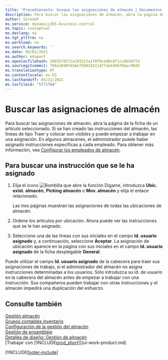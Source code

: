 ```yaml
---
title: 'Procedimiento: busque las asignaciones de almacén | Documentos de Microsoft'
description: Para buscar las asignaciones de almacén, abra la página de la ficha de un artículo seleccionado. Si se han creado las instrucciones del almacén, las líneas de tipo Traer y colocar son visibles y puede empezar a trabajar en una asignación. En algunos almacenes, el administrador puede haber asignado instrucciones específicas a cada empleado.
author: SorenGP
ms.service: dynamics365-business-central
ms.topic: conceptual
ms.devlang: na
ms.tgt_pltfrm: na
ms.workload: na
ms.search.keywords: ''
ms.date: 04/01/2021
ms.author: edupont
ms.openlocfilehash: 20035f02f2a103123a1f0f8ced0c8f1cc8b587fd
ms.sourcegitcommit: 766e2840fd16efb901d211d7fa64d96766ac99d9
ms.translationtype: HT
ms.contentlocale: es-ES
ms.lasthandoff: 03/31/2021
ms.locfileid: "5771784"
---
```

# <a name="find-your-warehouse-assignments"></a>Buscar las asignaciones de almacén
Para buscar las asignaciones de almacén, abra la página de la ficha de un artículo seleccionado. Si se han creado las instrucciones del almacén, las líneas de tipo Traer y colocar son visibles y puede empezar a trabajar en una asignación. En algunos almacenes, el administrador puede haber asignado instrucciones específicas a cada empleado. Para obtener más información, vea [Configurar los empleados de almacén](warehouse-how-to-set-up-warehouse-employees.md).

## <a name="to-find-an-instruction-assigned-to-you"></a>Para buscar una instrucción que se le ha asignado  
1.  Elija el icono ![Bombilla que abre la función Dígame](media/ui-search/search_small.png "Dígame qué desea hacer"), introduzca **Ubic. exist. almacén**, **Picking almacén** o **Mov. almacén** y elija el enlace relacionado.

    Las tres páginas muestran las asignaciones de todas las ubicaciones de almacén.  

2. Ordene los artículos por ubicación. Ahora puede ver las instrucciones que se le han asignado.  
3. Seleccione una de las líneas con sus iniciales en el campo **Id. usuario asignado** y, a continuación, seleccione **Aceptar**. La asignación de ubicación aparece en la página con sus iniciales en el campo **Id. usuario asignado** de la ficha desplegable **General**.  

Puede utilizar el campo **Id. usuario asignado** de la cabecera para traer sus asignaciones de trabajo, si el administrador del almacén no asigna instrucciones determinadas a los usuarios. Sólo introduzca su id. de usuario en la cabecera del almacén antes de empezar a trabajar con una instrucción. Sus compañeros pueden trabajar con otras instrucciones y el almacén impedirá una duplicación del esfuerzo.  

## <a name="see-also"></a>Consulte también  
[Gestión almacén](warehouse-manage-warehouse.md)  
[Grupos contables inventario](inventory-manage-inventory.md)  
[Configuración de la gestión del almacén](warehouse-setup-warehouse.md)     
[Gestión de ensamblaje](assembly-assemble-items.md)    
[Detalles de diseño: Gestión de almacén](design-details-warehouse-management.md)  
[Trabajar con [!INCLUDE[prod_short](includes/prod_short.md)]](ui-work-product.md) 


[!INCLUDE[footer-include](includes/footer-banner.md)]